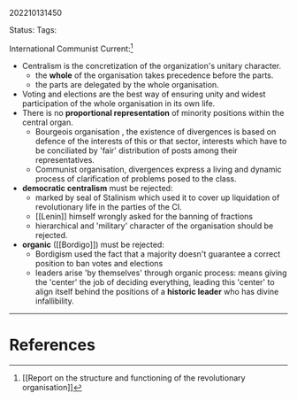 202210131450

Status: 
Tags: 

International Communist Current:[^1]
- Centralism is the concretization of the organization's unitary character.
	- the **whole** of the organisation takes precedence before the parts.
	- the parts are delegated by the whole organisation.
- Voting and elections are the best way of ensuring unity and widest participation of the whole organisation in its own life.
- There is no **proportional representation** of minority positions within the central organ.
	- Bourgeois organisation , the existence of divergences is based on defence of the interests of this or that sector, interests which have to be conciliated by 'fair' distribution of posts among their representatives.
	- Communist organisation, divergences express a living and dynamic process of clarification of problems posed to the class.
- **democratic centralism** must be rejected:
	- marked by seal of Stalinism which used it to cover up liquidation of revolutionary life in the parties of the CI.
	- [[Lenin]] himself wrongly asked for the banning of fractions
	- hierarchical and 'military' character of the organisation should be rejected.
- **organic** ([[Bordigo]]) must be rejected:
	- Bordigism used the fact that a majority doesn't guarantee a correct position to ban votes and elections
	- leaders arise 'by themselves' through organic process: means giving the 'center' the job of deciding everything, leading this 'center' to align itself behind the positions of a **historic leader** who has divine infallibility.

---
# References

[^1]: [[Report on the structure and functioning of the revolutionary organisation]]